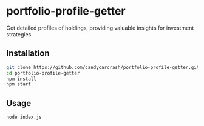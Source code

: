 # portfolio-profile-getter

Get detailed profiles of holdings, providing valuable insights for investment strategies.

## Installation

```bash
git clone https://github.com/candycarcrash/portfolio-profile-getter.git
cd portfolio-profile-getter
npm install
npm start
```

## Usage
```bash
node index.js
```
